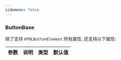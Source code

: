 ```yaml
---
sidemenu: false
---
```


### ButtonBase

除了支持 `HTMLButtonElement` 所有属性, 还支持以下属性:

| 参数	|说明	|类型	|默认值
| --- | --- | --- | ---

